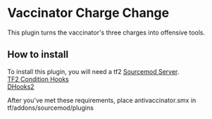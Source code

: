 # Vaccinator Charge Change

This plugin turns the vaccinator's three charges into offensive tools.

## How to install

To install this plugin, you will need a tf2 [Sourcemod Server](https://www.sourcemod.net/downloads.php?branch=stable).  
[TF2 Condition Hooks](https://github.com/Scags/TF2-Condition-Hooks)  
[DHooks2](https://github.com/peace-maker/DHooks2/releases)  

After you've met these requirements, place antivaccinator.smx in tf/addons/sourcemod/plugins
